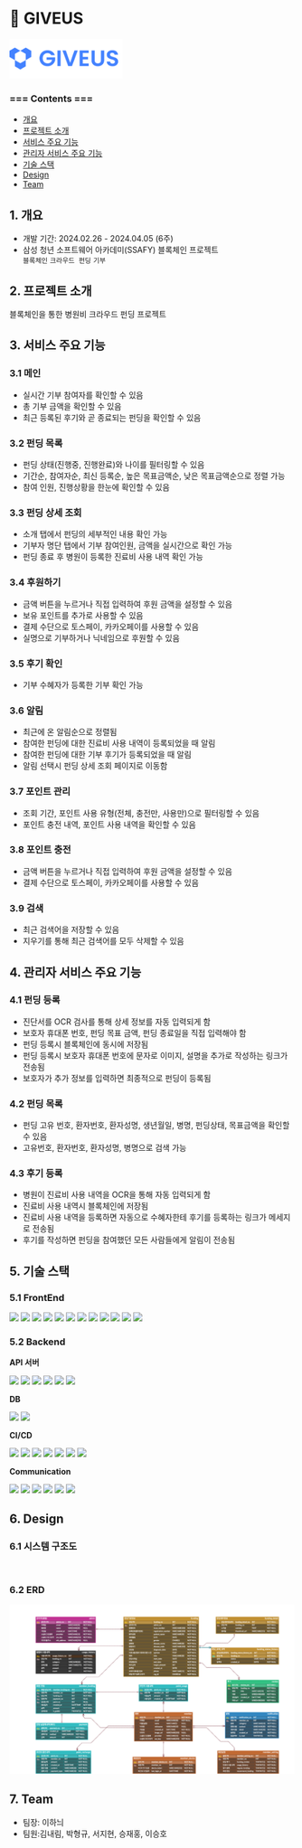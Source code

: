 # 🧩 GIVEUS

<img src="./wiki/img/img_logo.png" alt="" width=200 />

### === Contents ===

- [개요](#1-개요)
- [프로젝트 소개](#2-프로젝트-소개)
- [서비스 주요 기능](#3-서비스-주요-기능)
- [관리자 서비스 주요 기능](#4-관리자-서비스-주요-기능)
- [기술 스택](#5-기술-스택)
- [Design](#6-Design)
- [Team](#7-Team)

## 1. 개요

- 개발 기간: 2024.02.26 - 2024.04.05 (6주)
- 삼성 청년 소프트웨어 아카데미(SSAFY) 블록체인 프로젝트  
  `블록체인` `크라우드 펀딩` `기부`

## 2. 프로젝트 소개

블록체인을 통한 병원비 크라우드 펀딩 프로젝트

## 3. 서비스 주요 기능

### 3.1 메인

- 실시간 기부 참여자를 확인할 수 있음
- 총 기부 금액을 확인할 수 있음
- 최근 등록된 후기와 곧 종료되는 펀딩을 확인할 수 있음

### 3.2 펀딩 목록

- 펀딩 상태(진행중, 진행완료)와 나이를 필터링할 수 있음
- 기간순, 참여자순, 최신 등록순, 높은 목표금액순, 낮은 목표금액순으로 정렬 가능
- 참여 인원, 진행상황을 한눈에 확인할 수 있음

### 3.3 펀딩 상세 조회

- 소개 탭에서 펀딩의 세부적인 내용 확인 가능
- 기부자 명단 탭에서 기부 참여인원, 금액을 실시간으로 확인 가능
- 펀딩 종료 후 병원이 등록한 진료비 사용 내역 확인 가능

### 3.4 후원하기

- 금액 버튼을 누르거나 직접 입력하여 후원 금액을 설정할 수 있음
- 보유 포인트를 추가로 사용할 수 있음
- 결제 수단으로 토스페이, 카카오페이를 사용할 수 있음
- 실명으로 기부하거나 닉네임으로 후원할 수 있음

### 3.5 후기 확인

- 기부 수혜자가 등록한 기부 확인 가능

### 3.6 알림

- 최근에 온 알림순으로 정렬됨
- 참여한 펀딩에 대한 진료비 사용 내역이 등록되었을 때 알림
- 참여한 펀딩에 대한 기부 후기가 등록되었을 때 알림
- 알림 선택시 펀딩 상세 조회 페이지로 이동함

### 3.7 포인트 관리

- 조회 기간, 포인트 사용 유형(전체, 충전만, 사용만)으로 필터링할 수 있음
- 포인트 충전 내역, 포인트 사용 내역을 확인할 수 있음

### 3.8 포인트 충전

- 금액 버튼을 누르거나 직접 입력하여 후원 금액을 설정할 수 있음
- 결제 수단으로 토스페이, 카카오페이를 사용할 수 있음

### 3.9 검색

- 최근 검색어을 저장할 수 있음
- 지우기를 통해 최근 검색어를 모두 삭제할 수 있음

## 4. 관리자 서비스 주요 기능

### 4.1 펀딩 등록

- 진단서를 OCR 검사를 통해 상세 정보를 자동 입력되게 함
- 보호자 휴대폰 번호, 펀딩 목표 금액, 펀딩 종료일을 직접 입력해야 함
- 펀딩 등록시 블록체인에 동시에 저장됨
- 펀딩 등록시 보호자 휴대폰 번호에 문자로 이미지, 설명을 추가로 작성하는 링크가 전송됨
- 보호자가 추가 정보를 입력하면 최종적으로 펀딩이 등록됨

### 4.2 펀딩 목록

- 펀딩 고유 번호, 환자번호, 환자성명, 생년월일, 병명, 펀딩상태, 목표금액을 확인할 수 있음
- 고유번호, 환자번호, 환자성명, 병명으로 검색 가능

### 4.3 후기 등록

- 병원이 진료비 사용 내역을 OCR을 통해 자동 입력되게 함
- 진료비 사용 내역시 블록체인에 저장됨
- 진료비 사용 내역을 등록하면 자동으로 수혜자한테 후기를 등록하는 링크가 메세지로 전송됨
- 후기를 작성하면 펀딩을 참여했던 모든 사람들에게 알림이 전송됨

## 5. 기술 스택

### 5.1 FrontEnd

<img src="https://img.shields.io/badge/React-61DAFB?style=for-the-badge&logo=react&logoColor=black">&nbsp;<img src="https://img.shields.io/badge/TypeScript-3178c6?style=for-the-badge&logo=TypeScript&logoColor=white">&nbsp;<img src="https://img.shields.io/badge/vite-646CFF?style=for-the-badge&logo=vite&logoColor=white">&nbsp;<img src="https://img.shields.io/badge/pwa-5A0FC8?style=for-the-badge&logo=pwa&logoColor=black">&nbsp;<img src="https://img.shields.io/badge/npm-CB3837?style=for-the-badge&logo=npm&logoColor=black">&nbsp;<img src="https://img.shields.io/badge/node.js-339933?style=for-the-badge&logo=nodedotjs&logoColor=white">&nbsp;<img src="https://img.shields.io/badge/axios-5A29E4?style=for-the-badge&logo=axios&logoColor=white">&nbsp;<img src="https://img.shields.io/badge/styledcomponents-DB7093?style=for-the-badge&logo=styledcomponents&logoColor=black">&nbsp;<img src="https://img.shields.io/badge/recoil-3578E5?style=for-the-badge&logo=recoil&logoColor=black">&nbsp;<img src="https://img.shields.io/badge/reactquery-FF4154?style=for-the-badge&logo=reactquery&logoColor=black">&nbsp;<img src="https://img.shields.io/badge/firebase-FFCA28?style=for-the-badge&logo=firebase&logoColor=black">&nbsp;<img src="https://img.shields.io/badge/web3dotjs-F16822?style=for-the-badge&logo=web3dotjs&logoColor=black">&nbsp;

### 5.2 Backend

**API 서버**

<img src="https://img.shields.io/badge/java-007396?style=for-the-badge&logo=java&logoColor=white">&nbsp;<img src="https://img.shields.io/badge/springboot-6DB33F?style=for-the-badge&logo=springboot&logoColor=white">&nbsp;<img src="https://img.shields.io/badge/springsecurity-6DB33F?style=for-the-badge&logo=springsecurity&logoColor=white">&nbsp;<img src="https://img.shields.io/badge/intellijidea-000000?style=for-the-badge&logo=intellijidea&logoColor=white">&nbsp;<img src="https://img.shields.io/badge/gradle-02303A?style=for-the-badge&logo=gradle&logoColor=white">&nbsp;<img src="https://img.shields.io/badge/Kakao-FFCD00?style=for-the-badge&logo=Kakao&logoColor=white">

**DB**

<img src="https://img.shields.io/badge/mysql-4479A1?style=for-the-badge&logo=mysql&logoColor=white">&nbsp;<img src="https://img.shields.io/badge/redis-DC382D?style=for-the-badge&logo=redis&logoColor=black">

**CI/CD**

<img src="https://img.shields.io/badge/Docker-2496ED?style=for-the-badge&logo=Docker&logoColor=white">&nbsp;<img src="https://img.shields.io/badge/Jenkins-D24939?style=for-the-badge&logo=Jenkins&logoColor=white">&nbsp;<img src="https://img.shields.io/badge/Nginx-009639?style=for-the-badge&logo=nginx&logoColor=white">&nbsp;<img src="https://img.shields.io/badge/ubuntu-E95420?style=for-the-badge&logo=ubuntu&logoColor=white">&nbsp;<img src="https://img.shields.io/badge/aws ec2-FF9900?style=for-the-badge&logo=amazonec2&logoColor=white">&nbsp;<img src="https://img.shields.io/badge/amazonrds-527FFF?style=for-the-badge&logo=amazonrds&logoColor=white">&nbsp;<img src="https://img.shields.io/badge/amazons3-1572B6?style=for-the-badge&logo=amazons3&logoColor=white">&nbsp;

**Communication**

<img src="https://img.shields.io/badge/git-F05032?style=for-the-badge&logo=git&logoColor=white">&nbsp;<img src="https://img.shields.io/badge/jira-0052CC?style=for-the-badge&logo=jirasoftware&logoColor=white">&nbsp;<img src="https://img.shields.io/badge/mattermost-0058CC?style=for-the-badge&logo=mattermost&logoColor=white">&nbsp;<img src="https://img.shields.io/badge/webex-000000?style=for-the-badge&logo=webex&logoColor=white">&nbsp;<img src="https://img.shields.io/badge/notion-000000?style=for-the-badge&logo=notion&logoColor=white">&nbsp;<img src="https://img.shields.io/badge/figma-EA4335?style=for-the-badge&logo=figma&logoColor=white">&nbsp;

## 6. Design

### 6.1 시스템 구조도

<img src="./wiki/img/아키텍처.png" alt="" />

### 6.2 ERD

<img src="./wiki/img/erd.png" alt="" />

## 7. Team

- 팀장: 이하늬
- 팀원:김내림, 박형규, 서지현, 승재홍, 이승호
